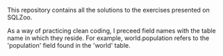 This repository contains all the solutions to the exercises presented on SQLZoo.

As a way of practicing clean coding, I preceed field names with the table name in which they reside. For example, world.population refers to the 'population' field found in the 'world' table.
